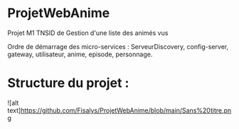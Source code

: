 # ProjetWebAnime
Projet M1 TNSID de Gestion d'une liste des animés vus 

Ordre de démarrage des micro-services :
ServeurDiscovery,
config-server,
gateway,
utilisateur,
anime,
episode,
personnage.

# Structure du projet :

![alt text]https://github.com/Fisalys/ProjetWebAnime/blob/main/Sans%20titre.png
